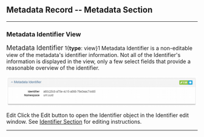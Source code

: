 ## Metadata Record -- Metadata Section
---

### Metadata Identifier View

<span class="md-panel" style="font-size: larger">Metadata Identifier</span> 1{**type**: view}1 <span class="md-panel">Metadata Identifier</span> is a non-editable view of the metadata's identifier information.  Not all of the <span class="md-panel">Identifier's</span> information is displayed in the view, only a few select fields that provide a reasonable overview of the identifier.

![Identifier View Panel](/assets/reference/edit-objects/metadata/identifier-view.png)

<span class="btn btn-success btn-xs"> <i class="fa fa-pencil"> </i> Edit</span> Click the Edit button to open the <span class="md-panel">Identifier</span> object in the <span class="md-section">Identifier</span> edit window.  See [Identifier Section](../identifier-section.md) for editing instructions.

---
